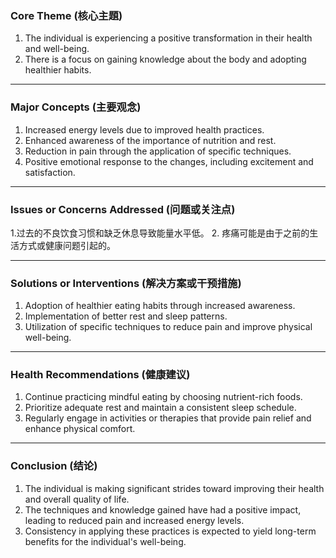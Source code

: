 ### Core Theme (核心主題)
1. The individual is experiencing a positive transformation in their health and well-being.
2. There is a focus on gaining knowledge about the body and adopting healthier habits.

---

### Major Concepts (主要观念)
1. Increased energy levels due to improved health practices.
2. Enhanced awareness of the importance of nutrition and rest.
3. Reduction in pain through the application of specific techniques.
4. Positive emotional response to the changes, including excitement and satisfaction.

---

### Issues or Concerns Addressed (问题或关注点)
1.过去的不良饮食习惯和缺乏休息导致能量水平低。
2. 疼痛可能是由于之前的生活方式或健康问题引起的。

---

### Solutions or Interventions (解决方案或干预措施)
1. Adoption of healthier eating habits through increased awareness.
2. Implementation of better rest and sleep patterns.
3. Utilization of specific techniques to reduce pain and improve physical well-being.

---

### Health Recommendations (健康建议)
1. Continue practicing mindful eating by choosing nutrient-rich foods.
2. Prioritize adequate rest and maintain a consistent sleep schedule.
3. Regularly engage in activities or therapies that provide pain relief and enhance physical comfort.

---

### Conclusion (结论)
1. The individual is making significant strides toward improving their health and overall quality of life.
2. The techniques and knowledge gained have had a positive impact, leading to reduced pain and increased energy levels.
3. Consistency in applying these practices is expected to yield long-term benefits for the individual's well-being.